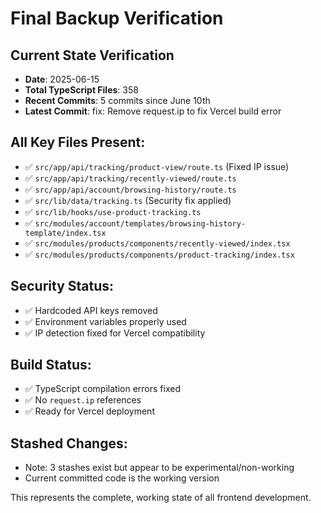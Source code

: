 # Final Backup Verification

## Current State Verification

- **Date**: 2025-06-15
- **Total TypeScript Files**: 358
- **Recent Commits**: 5 commits since June 10th
- **Latest Commit**: fix: Remove request.ip to fix Vercel build error

## All Key Files Present:

- ✅ `src/app/api/tracking/product-view/route.ts` (Fixed IP issue)
- ✅ `src/app/api/tracking/recently-viewed/route.ts`
- ✅ `src/app/api/account/browsing-history/route.ts`
- ✅ `src/lib/data/tracking.ts` (Security fix applied)
- ✅ `src/lib/hooks/use-product-tracking.ts`
- ✅ `src/modules/account/templates/browsing-history-template/index.tsx`
- ✅ `src/modules/products/components/recently-viewed/index.tsx`
- ✅ `src/modules/products/components/product-tracking/index.tsx`

## Security Status:

- ✅ Hardcoded API keys removed
- ✅ Environment variables properly used
- ✅ IP detection fixed for Vercel compatibility

## Build Status:

- ✅ TypeScript compilation errors fixed
- ✅ No `request.ip` references
- ✅ Ready for Vercel deployment

## Stashed Changes:

- Note: 3 stashes exist but appear to be experimental/non-working
- Current committed code is the working version

This represents the complete, working state of all frontend development.
